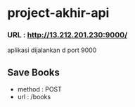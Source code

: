 # project-akhir-api

### URL : http://13.212.201.230:9000/
aplikasi dijalankan d port 9000

## Save Books
- method : POST
- url : /books
